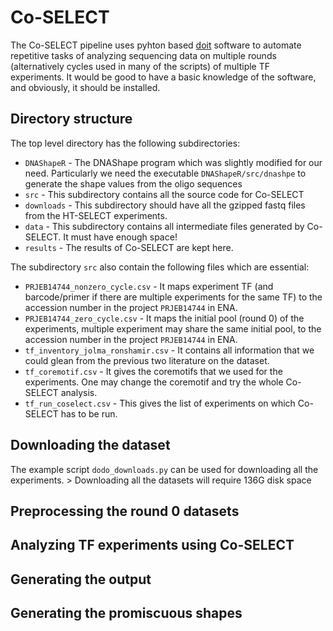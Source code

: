 # Co-SELECT

The Co-SELECT pipeline uses pyhton based [doit](http://pydoit.org/contents.html) software to automate repetitive tasks of analyzing sequencing data on multiple rounds (alternatively cycles used in many of the scripts) of multiple TF experiments. It would be good to have a basic knowledge of the software, and obviously, it should be installed.

## Directory structure

The top level directory has the following subdirectories:
* `DNAShapeR` - The DNAShape program which was slightly modified for our need. Particularly we need the executable `DNAShapeR/src/dnashpe` to generate the shape values from the oligo sequences
* `src` - This subdirectory contains all the source code for Co-SELECT
* `downloads` - This subdirectory should have all the gzipped fastq files from the HT-SELECT experiments.
* `data` - This subdirectory contains all intermediate files generated by Co-SELECT. It must have enough space!
* `results` - The results of Co-SELECT are kept here.

The subdirectory `src` also contain the following files which are essential:
* `PRJEB14744_nonzero_cycle.csv` - It maps experiment TF (and barcode/primer if there are multiple experiments for the same TF) to the accession number in the project `PRJEB14744` in ENA.
* `PRJEB14744_zero_cycle.csv` - It maps the initial pool (round 0) of the experiments, multiple experiment may share the same initial pool, to the accession number in the project `PRJEB14744` in ENA.
* `tf_inventory_jolma_ronshamir.csv` - It contains all information that we could glean from the previous two literature on the dataset.
* `tf_coremotif.csv` - It gives the coremotifs that we used for the experiments. One may change the coremotif and try the whole Co-SELECT analysis.
* `tf_run_coselect.csv` - This gives the list of experiments on which Co-SELECT has to be run.

## Downloading the dataset

The example script `dodo_downloads.py` can be used for downloading all the experiments.
    > Downloading all the datasets will require 136G disk space

## Preprocessing the round 0 datasets


## Analyzing TF experiments using Co-SELECT

## Generating the output


## Generating the promiscuous shapes
